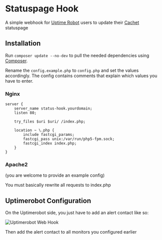 # Statuspage Hook

A simple webhook for [Uptime Robot](https://uptimerobot.com) users to update their [Cachet](https://cachethq.io/) statuspage

## Installation

Run `composer update --no-dev` to pull the needed dependencies using [Composer](https://getcomposer.org/).

Rename the `config.example.php` to `config.php` and set the values accordingly.
The config contains comments that explain which values you have to enter.

### Nginx

```
server {
    server_name status-hook.yourdomain;
    listen 80;
    
    try_files $uri $uri/ /index.php;
    
    location ~ \.php {
        include fastcgi_params;
        fastcgi_pass unix:/var/run/php5-fpm.sock;
        fastcgi_index index.php;
    }
}
```

### Apache2

(you are welcome to provide an example config)

You must basically rewrite all requests to index.php

## Uptimerobot Configuration

On the Uptimerobot side, you just have to add an alert contact like so:

![Uptimerobot Web Hook](http://i.imgur.com/yMH2N1t.png)

Then add the alert contact to all monitors you configured earlier